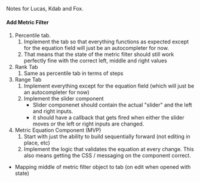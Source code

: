 Notes for Lucas, Kdab and Fox.

#### Add Metric Filter 

1. Percentile tab. 
    1. Implement the tab so that everything functions as expected except for the equation field will just be an autocompleter for now. 
    1. That means that the state of the metric filter should still work perfectly fine with the correct left, middle and right values
1. Rank Tab
    1. Same as percentile tab in terms of steps
1. Range Tab
    1. Implement everything except for the equation field (which will just be an autocompleter for now)
    1. Implement the slider component 
        - Slider componenet should contain the actual "slider" and the left and right inputs.
        - it should have a callback that gets fired when either the slider moves or the left or right inputs are changed.
1. Metric Equation Component (MVP)
    1. Start with just the ability to build sequentially forward (not editing in place, etc)
    1. Implement the logic that validates the equation at every change. This also means getting the CSS / messaging on the component correct. 
    
 



- Mapping middle of metric filter object to tab (on edit when opened with state)


